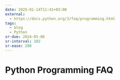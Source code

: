 ```yaml
---
date: 2025-01-14T11:41+03:00
external:
  - https://docs.python.org/3/faq/programming.html
tags:
  - blog
  - Python
sr-due: 2024-05-06
sr-interval: 102
sr-ease: 208
---
```


# Python Programming FAQ
